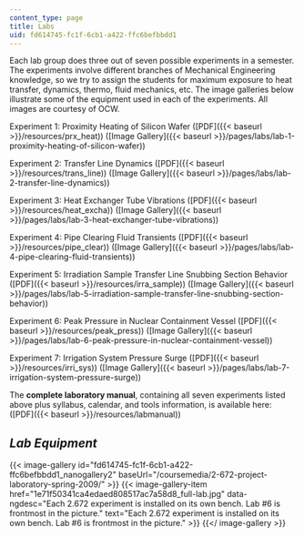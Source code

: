 ```yaml
---
content_type: page
title: Labs
uid: fd614745-fc1f-6cb1-a422-ffc6befbbdd1
---
```


Each lab group does three out of seven possible experiments in a semester. The experiments involve different branches of Mechanical Engineering knowledge, so we try to assign the students for maximum exposure to heat transfer, dynamics, thermo, fluid mechanics, etc. The image galleries below illustrate some of the equipment used in each of the experiments. All images are courtesy of OCW.

Experiment 1: Proximity Heating of Silicon Wafer ([PDF]({{< baseurl >}}/resources/prx_heat)) ([Image Gallery]({{< baseurl >}}/pages/labs/lab-1-proximity-heating-of-silicon-wafer))

Experiment 2: Transfer Line Dynamics ([PDF]({{< baseurl >}}/resources/trans_line)) ([Image Gallery]({{< baseurl >}}/pages/labs/lab-2-transfer-line-dynamics))

Experiment 3: Heat Exchanger Tube Vibrations ([PDF]({{< baseurl >}}/resources/heat_excha)) ([Image Gallery]({{< baseurl >}}/pages/labs/lab-3-heat-exchanger-tube-vibrations))

Experiment 4: Pipe Clearing Fluid Transients ([PDF]({{< baseurl >}}/resources/pipe_clear)) ([Image Gallery]({{< baseurl >}}/pages/labs/lab-4-pipe-clearing-fluid-transients))

Experiment 5: Irradiation Sample Transfer Line Snubbing Section Behavior ([PDF]({{< baseurl >}}/resources/irra_sample)) ([Image Gallery]({{< baseurl >}}/pages/labs/lab-5-irradiation-sample-transfer-line-snubbing-section-behavior))

Experiment 6: Peak Pressure in Nuclear Containment Vessel ([PDF]({{< baseurl >}}/resources/peak_press)) ([Image Gallery]({{< baseurl >}}/pages/labs/lab-6-peak-pressure-in-nuclear-containment-vessel))

Experiment 7: Irrigation System Pressure Surge ([PDF]({{< baseurl >}}/resources/irri_sys)) ([Image Gallery]({{< baseurl >}}/pages/labs/lab-7-irrigation-system-pressure-surge))

The **complete laboratory manual**, containing all seven experiments listed above plus syllabus, calendar, and tools information, is available here: ([PDF]({{< baseurl >}}/resources/labmanual))

_Lab Equipment_
---------------
{{< image-gallery id="fd614745-fc1f-6cb1-a422-ffc6befbbdd1_nanogallery2" baseUrl="/coursemedia/2-672-project-laboratory-spring-2009/" >}}
{{< image-gallery-item href="1e71f50341ca4edaed808517ac7a58d8_full-lab.jpg" data-ngdesc="Each 2.672 experiment is installed on its own bench. Lab #6 is frontmost in the picture." text="Each 2.672 experiment is installed on its own bench. Lab #6 is frontmost in the picture." >}}
{{</ image-gallery >}}